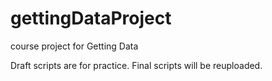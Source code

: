 # gettingDataProject
course project for Getting Data

Draft scripts are for practice. 
Final scripts will be reuploaded.
